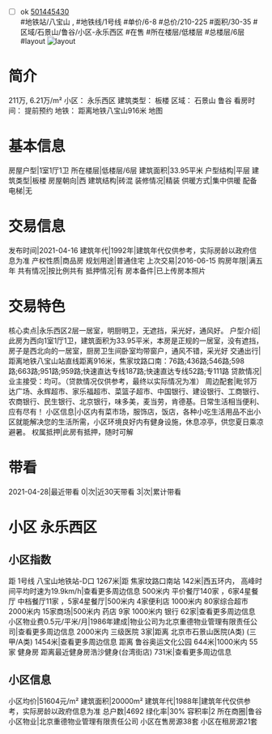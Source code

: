 - [ ] ok [501445430](https://bj.5i5j.com/ershoufang/501445430.html)  
 #地铁站/八宝山 ,  #地铁线/1号线
#单价/6-8 #总价/210-225 #面积/30-35   #区域/石景山/鲁谷/小区-永乐西区 #在售 #所在楼层/低楼层 #总楼层/6层 #layout 
![layout](http://image2a.5i5j.com/bdir/layout/a0ba955511ee44f286b8a221f7b3d412.jpg_P5.jpg) 
# 简介 
 211万,  6.21万/m² 
小区： 永乐西区
建筑类型： 板楼
区域： 石景山 鲁谷
看房时间： 提前预约
地铁： 距离地铁八宝山916米 地图
# 基本信息 
 房屋户型|1室1厅1卫
所在楼层|低楼层/6层
建筑面积|33.95平米
户型结构|平层
建筑类型|板楼
房屋朝向|西
建筑结构|砖混
装修情况|精装
供暖方式|集中供暖
配备电梯|无
# 交易信息 
 发布时间|2021-04-16
建筑年代|1992年|建筑年代仅供参考，实际房龄以政府信息为准
产权性质|商品房
规划用途|普通住宅
上次交易|2016-06-15
购房年限|满五年
共有情况|按比例共有
抵押情况|有
房本备件|已上传房本照片
# 交易特色 
 核心卖点|永乐西区2层一居室，明厨明卫，无遮挡，采光好，通风好。
户型介绍|此房为西向1室1厅1卫，建筑面积为33.95平米，本房是正规的一居室，没有遮挡，房子是西北向的一居室，厨房卫生间卧室均带窗户，通风不错，采光好
交通出行|距离地铁八宝山站直线距离916米，焦家坟路口南：76路;436路;546路;598路;663路;951路;959路;快速直达专线187路;快速直达专线52路;专111路
贷款情况|业主接受：均可。（贷款情况仅供参考，最终以实际情况为准）
周边配套|毗邻万达广场、永辉超市、家乐福超市、菜篮子超市、中国银行、建设银行、工商银行、农商银行、民生银行、北京银行，味多美，麦当劳，肯德基。日常生活相当便利、应有尽有！
小区信息|小区内有菜市场，服饰店，饭店，各种小吃生活用品不出小区就能解决您的生活所需，小区环境良好内有健身设施，休息凉亭，供您夏日乘凉避暑。
权属抵押|此房有抵押，随时可解
# 带看 
 2021-04-28|最近带看	 0|次|近30天带看	 3|次|累计带看
# 小区 永乐西区
## 小区指数 
 距 1号线 八宝山地铁站-D口 1267米|距 焦家坟路口南站 142米|西五环内， 高峰时间平均时速为19.9km/h|查看更多周边信息
500米内 平价餐厅140家 ，6家4星餐厅
中档餐厅11家 ，5家4星餐厅|500米内 4家便利店
1000米内 80家综合超市
2000米内 15家商场|500米内 药店 9家
1000米内 银行 62家|查看更多周边信息
小区物业费0.5元/平米/月|1986年建成|物业公司为北京重德物业管理有限责任公司|查看更多周边信息
2000米内 三级医院 3家|距离 北京市石景山医院(A类) (三甲/A类) 1454米|查看更多周边信息
距离 鲁谷奥运文化公园 644米|1000米内 55家 健身房
距离最近健身房浩沙健身(台湾街店) 731米|查看更多周边信息
## 小区信息 
 小区均价|51604元/m²
建筑面积|20000m²
建筑年代|1988年|建筑年代仅供参考，实际房龄以政府信息为准
总户数|4692
绿化率|30%
容积率|2
所在商圈|鲁谷
小区物业|北京重德物业管理有限责任公司
小区在售房源38套
小区在租房源21套

